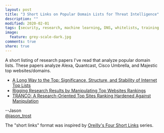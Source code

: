 ```yaml
---
layout: post
title: "3 Short Links on Popular Domain Lists for Threat Intelligence"
description: ""
modified: 2020-02-01
tags: [security, research, machine learning, DNS, whitelists, training data]
image:
  feature: grey-scale-dark.jpg
comments: true
share: true
---
```


A short listing of research papers I've read that analyze popular domain lists.  These papers analyze Alexa, Quantcast, Cisco Umbrella, and Majestic top websites/domains.

* [A Long Way to the Top: Significance, Structure, and Stability of Internet Top Lists](https://arxiv.org/pdf/1805.11506.pdf)
* [Rigging Research Results by Manipulating Top Websites Rankings](https://pdfs.semanticscholar.org/0047/4a718cac85d240f605acdffe396046be0ac0.pdf)
* [TRANCO: A Research-Oriented Top Sites Ranking Hardened Against Manipulation](https://tranco-list.eu/assets/tranco-ndss19.pdf)

--Jason
<br />[@jason_trost](https://twitter.com/#!/jason_trost)

The "short links" format was inspired by [Oreilly's Four Short Links](https://www.oreilly.com/feed/four-short-links) series.
